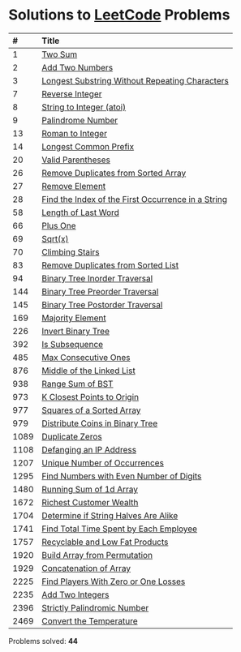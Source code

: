 # Solutions to [LeetCode](https://leetcode.com/) Problems

| #    | Title                                                                                                     |
| :--- | :-------------------------------------------------------------------------------------------------------- |
| 1    | [Two Sum](https://github.com/akantuni/LeetCode/tree/master/1)                                             |
| 2    | [Add Two Numbers](https://github.com/akantuni/LeetCode/tree/master/2)                                     |
| 3    | [Longest Substring Without Repeating Characters](https://github.com/akantuni/LeetCode/tree/master/3)      |
| 7    | [Reverse Integer](https://github.com/akantuni/LeetCode/tree/master/7)                                     |
| 8    | [String to Integer (atoi)](https://github.com/akantuni/LeetCode/tree/master/8)                            |
| 9    | [Palindrome Number](https://github.com/akantuni/LeetCode/tree/master/9)                                   |
| 13   | [Roman to Integer](https://github.com/akantuni/LeetCode/tree/master/13)                                   |
| 14   | [Longest Common Prefix](https://github.com/akantuni/LeetCode/tree/master/14)                              |
| 20   | [Valid Parentheses](https://github.com/akantuni/LeetCode/tree/master/20)                                  |
| 26   | [Remove Duplicates from Sorted Array](https://github.com/akantuni/LeetCode/tree/master/26)                |
| 27   | [Remove Element](https://github.com/akantuni/LeetCode/tree/master/27)                                     |
| 28   | [Find the Index of the First Occurrence in a String](https://github.com/akantuni/LeetCode/tree/master/28) |
| 58   | [Length of Last Word](https://github.com/akantuni/LeetCode/tree/master/58)                                |
| 66   | [Plus One](https://github.com/akantuni/LeetCode/tree/master/66)                                           |
| 69   | [Sqrt(x)](https://github.com/akantuni/LeetCode/tree/master/69)                                            |
| 70   | [Climbing Stairs](https://github.com/akantuni/LeetCode/tree/master/70)                                    |
| 83   | [Remove Duplicates from Sorted List](https://github.com/akantuni/LeetCode/tree/master/83)                 |
| 94   | [Binary Tree Inorder Traversal](https://github.com/akantuni/LeetCode/tree/master/94)                      |
| 144  | [Binary Tree Preorder Traversal](https://github.com/akantuni/LeetCode/tree/master/144)                    |
| 145  | [Binary Tree Postorder Traversal](https://github.com/akantuni/LeetCode/tree/master/145)                   |
| 169  | [Majority Element](https://github.com/akantuni/LeetCode/tree/master/169)                                  |
| 226  | [Invert Binary Tree](https://github.com/akantuni/LeetCode/tree/master/226)                                |
| 392  | [Is Subsequence](https://github.com/akantuni/LeetCode/tree/master/392)                                    |
| 485  | [Max Consecutive Ones](https://github.com/akantuni/LeetCode/tree/master/485)                              |
| 876  | [Middle of the Linked List](https://github.com/akantuni/LeetCode/tree/master/876)                         |
| 938  | [Range Sum of BST](https://github.com/akantuni/LeetCode/tree/master/938)                                  |
| 973  | [K Closest Points to Origin](https://github.com/akantuni/LeetCode/tree/master/973)                        |
| 977  | [Squares of a Sorted Array](https://github.com/akantuni/LeetCode/tree/master/977)                         |
| 979  | [Distribute Coins in Binary Tree](https://github.com/akantuni/LeetCode/tree/master/979)                   |
| 1089 | [Duplicate Zeros](https://github.com/akantuni/LeetCode/tree/master/1089)                                  |
| 1108 | [Defanging an IP Address](https://github.com/akantuni/LeetCode/tree/master/1108)                          |
| 1207 | [Unique Number of Occurrences](https://github.com/akantuni/LeetCode/tree/master/1207)                     |
| 1295 | [Find Numbers with Even Number of Digits](https://github.com/akantuni/LeetCode/tree/master/1295)          |
| 1480 | [Running Sum of 1d Array](https://github.com/akantuni/LeetCode/tree/master/1480)                          |
| 1672 | [Richest Customer Wealth](https://github.com/akantuni/LeetCode/tree/master/1672)                          |
| 1704 | [Determine if String Halves Are Alike](https://github.com/akantuni/LeetCode/tree/master/1704)             |
| 1741 | [Find Total Time Spent by Each Employee](https://github.com/akantuni/LeetCode/tree/master/1741)           |
| 1757 | [Recyclable and Low Fat Products](https://github.com/akantuni/LeetCode/tree/master/1757)                  |
| 1920 | [Build Array from Permutation](https://github.com/akantuni/LeetCode/tree/master/1920)                     |
| 1929 | [Concatenation of Array](https://github.com/akantuni/LeetCode/tree/master/1929)                           |
| 2225 | [Find Players With Zero or One Losses](https://github.com/akantuni/LeetCode/tree/master/2225)             |
| 2235 | [Add Two Integers](https://github.com/akantuni/LeetCode/tree/master/2235)                                 |
| 2396 | [Strictly Palindromic Number](https://github.com/akantuni/LeetCode/tree/master/2396)                      |
| 2469 | [Convert the Temperature](https://github.com/akantuni/LeetCode/tree/master/2469)                          |

Problems solved: **44**

